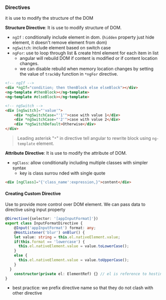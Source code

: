 ### Directives
it is use to modify the structure of the DOM

**Structure Directive**: It is use to modify structure of DOM.
- `ngIf` : conditionally include element in dom.   (`hidden` property just hide element, it doesn't remove element from dom)
- `ngSwitch`: include element based on switch case
- `ngFor`: use to loop through list & create html element for each item in list
	- angular will rebuild DOM if content is modified or if content location changes.
	- we can disable rebuild when memory location changes by setting the value of `trackBy` function in `*ngFor` directive. 
```html
<!-- ngIf -->
<div *ngIf="condition; then thenBlock else elseBlock"></div>
<ng-template #thenBlock></ng-template>
<ng-template #elseBlock></ng-template>

<!-- ngSwitch -->
<div [ngSwitch]="'value'">
	<div *ngSwitchCase="'1'">case with value 1</div>
	<div *ngSwitchCase="'2'">case with value 2</div>
	<div *ngSwitchDefault>Otherwise</div>
</div>
```


> Leading asterisk "`*`" in directive tell angular to rewrite block using `ng-template` element.

**Attribute Directive**: It is use to modify the attribute of DOM.
- `ngClass`: allow conditionally including multiple classes with simpler syntax
	- key is class surrou nded with single quote
```html
<div [ngClass]="{'class_name':expression,}">content</div>
```


#### Creating Custom Directive 
Use to provide more control over DOM element.
We can pass data to directive using input property

```typescript
@Directive({selector: '[appInputFormat]'})
export class InputFormatDirective {
	@Input('appInputFormat') format: any;
	@HostListener('blur') onBlur() { 
    let value: string = this.el.nativeElement.value;
    if(this.format == 'lowercase') {
      this.el.nativeElement.value = value.toLowerCase();
    }
    else {
      this.el.nativeElement.value = value.toUpperCase();
    }
  }
	constructor(private el: ElementRef) {} // el is reference to hosting element
}
```
- best practice: we prefix directive name so that they do not clash with other directive




